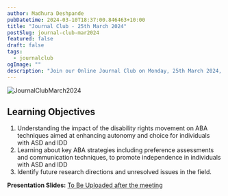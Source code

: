 ```yaml
---
author: Madhura Deshpande
pubDatetime: 2024-03-10T18:37:00.846463+10:00
title: "Journal Club - 25th March 2024"
postSlug: journal-club-mar2024
featured: false
draft: false
tags:
  - journalclub
ogImage: ""
description: "Join our Online Journal Club on Monday, 25th March 2024, 7pm. We would be discussing article by - Tincani, Brodhead and Dowdy (2024) 'ABA Promotes Autonomy and Choice of People with Intellectual and Developmental Disabilities'"
---
```


![JournalClubMarch2024](https://files.mastodon.social/media_attachments/files/112/040/372/159/091/209/original/a1158c3d705db61d.png)

## Learning Objectives

1. Understanding the impact of the disability rights movement on ABA techniques aimed at enhancing autonomy and choice for individuals with ASD and IDD
2. Learning about key ABA strategies including preference assessments and communication techniques, to promote independence in individuals with ASD and IDD
3. Identify future research directions and unresolved issues in the field.

**Presentation Slides:** [To Be Uploaded after the meeting]()
